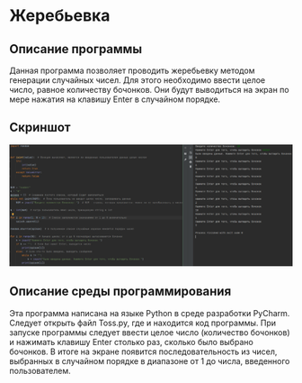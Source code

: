 # Жеребьевка
## Описание программы
Данная программа позволяет проводить жеребьевку методом генерации случайных чисел. Для этого необходимо ввести целое число, равное количеству бочонков. Они будут выводиться на экран по мере нажатия на клавишу Enter в случайном порядке.
## Скриншот
![Скриншот](https://github.com/ZinaidaPanyak/Toss/blob/main/toss.png)
## Описание среды программирования
Эта программа написана на языке Python в среде разработки PyCharm. Следует открыть файл Toss.py, где и находится код программы. При запуске программы следует ввести целое число (количество бочонков) и нажимать клавишу Enter столько раз, сколько было выбрано бочонков. В итоге на экране появится последовательность из чисел, выбранных в случайном порядке в диапазоне от 1 до числа, введенного пользователем.
